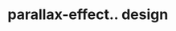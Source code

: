 # parallax-effect.. design                                                                                                                                                                                                                                                                                                 
                                     

